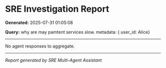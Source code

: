# SRE Investigation Report

**Generated:** 2025-07-31 01:05:08

**Query:** why are may pamtent services slow.  metadata: { user_id: Alice}

---

No agent responses to aggregate.

---
*Report generated by SRE Multi-Agent Assistant*
